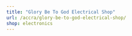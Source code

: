 ```yaml
---
title: "Glory Be To God Electrical Shop"
url: /accra/glory-be-to-god-electrical-shop/
shop: electronics
---
```

